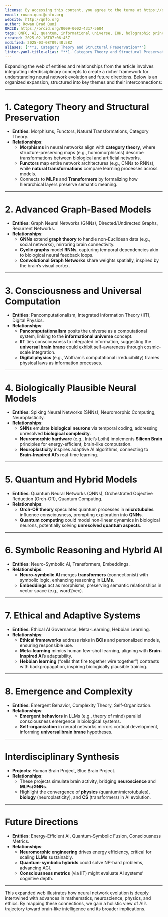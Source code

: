```yaml
---
license: By accessing this content, you agree to the terms at https://qnfo.org/LICENSE
email: rowan.quni@qnfo.org
website: http://qnfo.org
author: Rowan Brad Quni
ORCID: https://orcid.org/0009-0002-4317-5604
tags: QNFO, AI, quantum, informational universe, IUH, holographic principle
created: 2025-02-16T07:06:45Z
modified: 2025-03-08T09:40:58Z
aliases: ["**1. Category Theory and Structural Preservation**"]
linter-yaml-title-alias: "**1. Category Theory and Structural Preservation**"
---
```


Expanding the web of entities and relationships from the article involves integrating interdisciplinary concepts to create a richer framework for understanding neural network evolution and future directions. Below is an organized expansion, structured into key themes and their interconnections:

---

# **1. Category Theory and Structural Preservation**

- **Entities**: Morphisms, Functors, Natural Transformations, Category Theory.
- **Relationships**:
  - **Morphisms** in neural networks align with **category theory**, where structure-preserving maps (e.g., homomorphisms) describe transformations between biological and artificial networks.
  - **Functors** map entire network architectures (e.g., CNNs to RNNs), while **natural transformations** compare learning processes across models.
  - Connects to **MLPs** and **Transformers** by formalizing how hierarchical layers preserve semantic meaning.

---

# **2. Advanced Graph-Based Models**

- **Entities**: Graph Neural Networks (GNNs), Directed/Undirected Graphs, Recurrent Networks.
- **Relationships**:
  - **GNNs** extend **graph theory** to handle non-Euclidean data (e.g., social networks), mirroring brain connectivity.
  - **Cyclic graphs** model **RNNs**, capturing temporal dependencies akin to biological neural feedback loops.
  - **Convolutional Graph Networks** share weights spatially, inspired by the brain’s visual cortex.

---

# **3. Consciousness and Universal Computation**

- **Entities**: Pancomputationalism, Integrated Information Theory (IIT), Digital Physics.
- **Relationships**:
  - **Pancomputationalism** posits the universe as a computational system, linking to the **informational universe** concept.
  - **IIT** ties consciousness to integrated information, suggesting the **universal brain brane** could exhibit self-awareness through cosmic-scale integration.
  - **Digital physics** (e.g., Wolfram’s computational irreducibility) frames physical laws as information processes.

---

# **4. Biologically Plausible Neural Models**

- **Entities**: Spiking Neural Networks (SNNs), Neuromorphic Computing, Neuroplasticity.
- **Relationships**:
  - **SNNs** emulate **biological neurons** via temporal coding, addressing unresolved **biological complexity**.
  - **Neuromorphic hardware** (e.g., Intel’s Loihi) implements **Silicon Brain** principles for energy-efficient, brain-like computation.
  - **Neuroplasticity** inspires adaptive AI algorithms, connecting to **Brain-Inspired AI**’s real-time learning.

---

# **5. Quantum and Hybrid Models**

- **Entities**: Quantum Neural Networks (QNNs), Orchestrated Objective Reduction (Orch-OR), Quantum Computing.
- **Relationships**:
  - **Orch-OR theory** speculates quantum processes in **microtubules** influence consciousness, prompting exploration into **QNNs**.
  - **Quantum computing** could model non-linear dynamics in biological neurons, potentially solving **unresolved quantum aspects**.

---

# **6. Symbolic Reasoning and Hybrid AI**

- **Entities**: Neuro-Symbolic AI, Transformers, Embeddings.
- **Relationships**:
  - **Neuro-symbolic AI** merges **transformers** (connectionist) with symbolic logic, enhancing reasoning in **LLMs**.
  - **Embeddings** act as morphisms, preserving semantic relationships in vector space (e.g., word2vec).

---

# **7. Ethical and Adaptive Systems**

- **Entities**: Ethical AI Governance, Meta-Learning, Hebbian Learning.
- **Relationships**:
  - **Ethical frameworks** address risks in **BCIs** and personalized models, ensuring responsible use.
  - **Meta-learning** mimics human few-shot learning, aligning with **Brain-Inspired AI**’s adaptability.
  - **Hebbian learning** (“cells that fire together wire together”) contrasts with backpropagation, inspiring biologically plausible training.

---

# **8. Emergence and Complexity**

- **Entities**: Emergent Behavior, Complexity Theory, Self-Organization.
- **Relationships**:
  - **Emergent behaviors** in LLMs (e.g., theory of mind) parallel consciousness emergence in biological systems.
  - **Self-organization** in neural networks mirrors cortical development, informing **universal brain brane** hypotheses.

---

# **Interdisciplinary Synthesis**

- **Projects**: Human Brain Project, Blue Brain Project.
- **Relationships**:
  - These projects simulate brain activity, bridging **neuroscience** and **MLPs/GNNs**.
  - Highlight the convergence of **physics** (quantum/microtubules), **biology** (neuroplasticity), and **CS** (transformers) in AI evolution.

---

# **Future Directions**

- **Entities**: Energy-Efficient AI, Quantum-Symbolic Fusion, Consciousness Metrics.
- **Relationships**:
  - **Neuromorphic engineering** drives energy efficiency, critical for scaling **LLMs** sustainably.
  - **Quantum-symbolic hybrids** could solve NP-hard problems, advancing AGI.
  - **Consciousness metrics** (via IIT) might evaluate AI systems’ cognitive depth.

---

This expanded web illustrates how neural network evolution is deeply intertwined with advances in mathematics, neuroscience, physics, and ethics. By mapping these connections, we gain a holistic view of AI’s trajectory toward brain-like intelligence and its broader implications.
